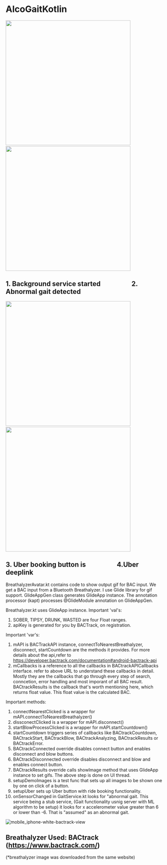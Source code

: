 # AlcoGaitKotlin

<img src="https://user-images.githubusercontent.com/7290739/39168918-b1a9282e-4763-11e8-8c26-580ab4cbdf61.jpg" width="400" />&nbsp;&nbsp;&nbsp;&nbsp;&nbsp;&nbsp;&nbsp;&nbsp;&nbsp;<img src="https://user-images.githubusercontent.com/7290739/39168919-b1b7cc30-4763-11e8-8e9d-245c398e6874.jpg" width="400" />

## 1. Background service started &nbsp;&nbsp;&nbsp;&nbsp;&nbsp;&nbsp;&nbsp;&nbsp;&nbsp;&nbsp;&nbsp;&nbsp;&nbsp;&nbsp;&nbsp;&nbsp;&nbsp;&nbsp;  2. Abnormal gait detected 

<img src="https://user-images.githubusercontent.com/7290739/39168920-b1c62e24-4763-11e8-9479-a11bdb8ac8cb.jpg" width="400" />&nbsp;&nbsp;&nbsp;&nbsp;&nbsp;&nbsp;&nbsp;&nbsp;&nbsp;<img src="https://user-images.githubusercontent.com/7290739/39168921-b1d47de4-4763-11e8-9efb-83a2f303f898.jpg" width="400" />              

## 3. Uber booking button is &nbsp;&nbsp;&nbsp;&nbsp;&nbsp;&nbsp;&nbsp;&nbsp;&nbsp;&nbsp;&nbsp;&nbsp;&nbsp;&nbsp;&nbsp;&nbsp;&nbsp;&nbsp;  4.Uber deeplink 


BreathalyzerAvatar.kt contains code to show output gif for BAC input.
We get a BAC input from a Bluetooth Breathalyzer.
I use Glide library for gif support.
GlideAppGen class generates GlideApp instance. 
The annotation processor (kapt) processes @GlideModule annotation on GlideAppGen.

Breathalyzer.kt uses GlideApp instance.
Important 'val's:
1. SOBER, TIPSY, DRUNK, WASTED are four Float ranges.
2. apiKey is generated for you by BACTrack, on registration.

Important 'var's:
1. mAPI is BACTrackAPI instance, connectToNearestBreathalyzer, disconnect,
  startCountdown are the methods it provides. 
  For more details about the api,refer to https://developer.bactrack.com/documentation#android-bactrack-api
2. mCallbacks is a reference to all the callbacks in BACtrackAPICallbacks interface.
  refer to above URL to understand these callbacks in detail. Mostly they are the callbacks
  that go through every step of search, conncetion, error handling and most imporant of all BAC result.
  BACtrackResults is the callback that's worth mentioning here, which returns float value.
  This float value is the calculated BAC.
  
  Important methods:
  1. connectNearestClicked is a wrapper for mAPI.connectToNearestBreathalyzer()
  2. dissconectClicked is a wrapper for mAPI.disconnect()
  3. startBlowProcessClicked is a wrapper for mAPI.startCountdown()
  4. startCountdown triggers series of callbacks like BACtrackCountdown, BACtrackStart,
     BACtrackBlow, BACtrackAnalyzing, BACtrackResults or BACtrackError.
  5. BACtrackConnected override disables connect button and enables disconnect and blow buttons.
  6. BACtrackDisconnected override disables disconnect and blow and enables connect button.
  7. BACtrackResults override calls showImage method that uses GlideApp instance to set gifs.
  The above step is done on UI thread. 
  8. setupDemoImages is a test func that sets up all images to be shown one by one on click of a button.
  9. setupUber sets up Uber button with ride booking functionality.
  10. onSensorChanged in GaitService.kt looks for "abnormal gait. This service being a stub service,
  (Gait functionality usnig server with ML algorithm to be setup) it looks for x accelerometer value 
  greater than 6 or lower than -6.  That is "assumed" as an abnormal gait.
  
  ![mobile_iphone-white-bactrack-view](https://user-images.githubusercontent.com/7290739/39169981-cd09bd32-4767-11e8-8430-6dcf6ff29b09.jpg)

## Breathalyzer Used: BACtrack (https://www.bactrack.com/)
(*breathalyzer image was downloaded from the same website)

